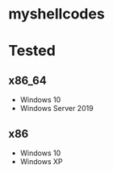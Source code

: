 # myshellcodes

# Tested

## x86_64

* Windows 10
* Windows Server 2019

## x86

* Windows 10 
* Windows XP 
